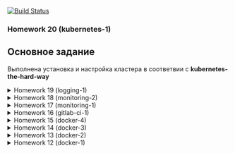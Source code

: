 
[![Build Status](https://travis-ci.com/otus-devops-2019-02/skushnerchuk_microservices.svg?branch=logging-1)](https://travis-ci.com/otus-devops-2019-02/skushnerchuk_microservices)

### Homework 20 (kubernetes-1)
## Основное задание


Выполнена установка и настройка кластера в соответвии с **kubernetes-the-hard-way**


<details>
<summary>Homework 19 (logging-1)</summary>
## Основное задание

Установлен и настроен стек EFK для сбора и централизованного хранения логов. Выполнено подключение fluentd к компонентам приложения.

## Задание со *

Написан фильтр для парсинга неструктурированных логов

Решена проблема тормозов приложения при открытии поста.

Zipkin показал trace до проблемной функции:

![Alt text](logging/screenshots/zipkin_trace.png "Title")

В данной функции была искусственная пауза в 3 секунды. После ее исключения все работает нормально.

Также пришлось чинить сборку поломанного приложения.
</details>

<details>
<summary>Homework 18 (monitoring-2)</summary>
## Основное задание
Проведены исследования по мониторингу и сборке метрик с тестового приложения и хостовой машины, в том числе docker.

Выполнена подготовка и настройка dashboards в Graphana для отображения необходимых метрик.

Настроены уведомления об остановке каких-либо компонент системы, также добавлена отправка таких уведомлений в slack-чат (https://devops-team-otus.slack.com/messages/CH2FTQXQE/)

## Задание со *
Доработан Makefile для работы с новыми образами

Добавлена сборка метрик с Docker:
- создан файл ```/etc/docker/daemon.json```
- в нем указаны параметры для отправки метрик:
```json
{
  "metrics-addr" : "0.0.0.0:9323",
  "experimental" : true
}
```
В конфигурации Prometheus добавлена цель:
```yaml
- job_name: "docker"
  static_configs:
    - targets:
      - "127.0.0.1:9323"
```
</details>

<details>
<summary>Homework 17 (monitoring-1)</summary>
## Основное задание

Проведены эксмерименты по запуску и исследованию работы Prometheus.
Выполнены работы по контейнеризации мониторинга совместо с приложением и зависимостями.

**Задание со \***

- Для мониторинга mongodb использоваля percona/mongodb_exporter1
- Добавлен мониторинг с помощью Cloudprober
- Создан Makefile который умеет собирать и пушить образы на [DockerHub](https://hub.docker.com/u/drcoyote):

`make` собрать и залить в репозитарий все образы, указанные в переменных Makefile (SOURCES, IMAGES)

`make build_all` - собрать все образы, перечисленные в переменной SOURCES

`make push_all` - залить в репозитарий все образы, перечисленные в переменной IMAGES

`make SRC=ui build` - собрать образ из папки ui

`make IMAGE=ui push` - залить в репозитарий образ $USER_NAME/ui

`make IMAGE=ui SRC=ui build push` - собрать образ из папки ui залить в репозитарий образ $USER_NAME/ui
</details>


<details>
<summary>Homework 16 (gitlab-ci-1)</summary>

#### Сделано:
Проведены эксперименты с GitLab:
- установка и настройка
- работа с репозитариями
- работа с pipeline
- работа с runners

Установка экземпляра GitLab:

В папке gitlab-ci/gitlab_instance выполнить команду:
```
terraform plan
```

**Задания со \***

**Сборка и деплой контейнера приложения**

Для развертывания приложения после сборки контейнера в настройках проекта были добавлены перменные:
```
CI_REGISTRY_PASSWORD
CI_REGISTRY_USER
SSH_PRIVATE_KEY
```
Вирутальная машина для развертывания приложения поднималась вручную.

После коммита и отработки pipeline на целевой машине поднимался контейнер с приложением.

**Автоматизация развертывания и регистрации runners**

Для достижения цели использовался [GitLab bastion](https://about.gitlab.com/2018/06/19/autoscale-continuous-deployment-gitlab-runner-digital-ocean/)

Последовательность создания:

Установить локально роли:
```
ansible-galaxy install geerlingguy.docker
ansible-galaxy install riemers.gitlab-runner
ansible-galaxy install wtanaka.gcloud_sdk
```

Основную задачу по настройке и регистрации runner выполняла роль **riemers.gitlab-runner**, что позволило свести ручную работу к минимуму.

В папке gitlab-ci/gitlab_instance в файле **gitlabrunner_vars.yml** установить переменные:
```
gitlab_runner_coordinator_url
gitlab_runner_registration_token
google-project
```
После чего выполнить в этой же папке команду
```
terraform init
```
Зайти на созданный инстанс и выполнить там команды:
```
gcloud init --console-only
gcloud auth application-default login
```

После этого runner будет зарегистрирован в GitLab  и готов к работе. После коммита автоматически будет создан еще один runner:

![alt text](./gitlab-ci/runners.png)

**Выполнена интеграция GitLab и Slack** с помощью веб-хуков: [канал](https://devops-team-otus.slack.com/messages/CH2FTQXQE)
</details>

<details>
<summary>Homework 15 (docker-4)</summary>

После выполнения команды
```
docker run --network host -d nginx
```
ее повтор приведет к провалу запуска, так как первый контейнер уже занял нужные адрес/порт:
```
nginx: [emerg] bind() to 0.0.0.0:80 failed (98: Address already in use)
```

**docker-compose**

Базовое имя проекта можно задать с помощью ключа -p при старте:
```bash
docker-compose -p my_project up -d
```
По умолчанию в качестве имени проекта используется имя директории, откуда осуществляется запуск.

**Задание со \***

Для того чтобы иметь возможность изменения кода, не меняя образ, мы можем смонтировать папки с исходниками с помощью конструкции:
```Dockerfile
volumes:
  - type: bind
    source: ./post-py
    target: /app
```
Эта возможность, а также ручной запуск **puma** вынесены в файл **docker-compose.override.yml**
</details>
<details>
<summary>Homework 14 (docker-3)</summary>
**Основное задание**

Создана новая структура приложения для формирования микросервисной архитектуры

**Задание со \***

Для изменения значения переменных используем ключ "-e":
```bash
$ docker run -d --network=reddit --network-alias=post_db_alt --network-alias=comment_db_alt mongo:latest
$ docker run -d --network=reddit --network-alias=post_alt -e POST_DATABASE_HOST=post_db_alt skushnerchuk/post:1.0
$ docker run -d --network=reddit --network-alias=comment_alt -e COMMENT_DATABASE_HOST=comment_db_alt skushnerchuk/comment:1.0
$ docker run -d --network=reddit -p 9292:9292 -e POST_SERVICE_HOST=post_alt -e COMMENT_SERVICE_HOST=comment_alt skushnerchuk/ui:1.0
```

Подключено внешнее хранилище к контейнеру с mongo:
```
docker run -d --network=reddit --network-alias=post_db --network-alias=comment_db -v reddit_db:/data/db mongo:latest
```
Все образы пересобраны на основе alpine:
```bash
REPOSITORY                TAG                 SIZE
drcoyote/post             1.0                 67.1MB
drcoyote/comment          1.0                 63.4MB
drcoyote/ui               1.0                 66.2MB
```
</details>

<details>
<summary>Homework 13 (docker-2)</summary>
**Основное задание**

Выполнено создание нового проекта в GCP

Повторил практику из лекции:
$ docker run -d --network=reddit --network-alias=post_db_alt --network-alias=comment_db_alt mongo:latest
$ docker run -d --network=reddit --network-alias=post_alt -e POST_DATABASE_HOST=post_db_alt skushnerchuk/post:1.0
$ docker run -d --network=reddit --network-alias=comment_alt -e COMMENT_DATABASE_HOST=comment_db_alt skushnerchuk/
comment:1.0
$ docker run -d --network=reddit -p 9292:9292 -e POST_SERVICE_HOST=post_alt -e COMMENT_SERVICE_HOST=comment_alt
skushnerchuk/ui:1.0
```

Подключено внешнее хранилище к контейнеру с mongo:
```
docker run -d --network=reddit --network-alias=post_db --network-alias=comment_db -v reddit_db:/data/db mongo:latest
```

Все образы пересобраны на основе alpine:
```
REPOSITORY                TAG                 SIZE
drcoyote/post             1.0                 67.1MB
drcoyote/comment          1.0                 63.4MB
drcoyote/ui               1.0                 66.2MB
```

<details>
<summary>Homework 13 (docker-2)</summary>
### Homework 13 (docker-2)
**Основное задание**

Выполнено создание нового проекта в GCP

Повторил практику из лекции:
- PID namespace (изоляция процессов)
- net namespace (изоляция сети)
- user namespaces (изоляция пользователей)

Результаты сравнения
```docker
docker run --rm -ti tehbilly/htop
docker run --rm --pid host -ti tehbilly/htop
```
В первом случае htop отображает только только PID 1 контейнера, во втором - множество процессов хостовой системы.

Создан Dockerfile с приложением, на его основе построен образ и залит на Docker Hub

**Задания со \***

Написан шаблон пакера, создающий оброаз с уже установленным docker

С использованием этого шаблона создана конфигурация terraform, которая используется для поднятия приложения с указанным количеством экземпляров ВМ.

Написаны ansible playbooks для установки докера в образ и для запуска контейнера после поднятия инфраструктуры.
</details>

<details>
<summary>Homework 12 (docker-1)</summary>

**Основное задание**

- Установлены docker, docker-compose, docker-machine;
- Рассмотрели жизненные циклы контейнера на примере стандартных образов (hello-world, ubuntu, nginx);

**Задания со \***
- Рассмотрены различия между образом и конейнером.
</details>

